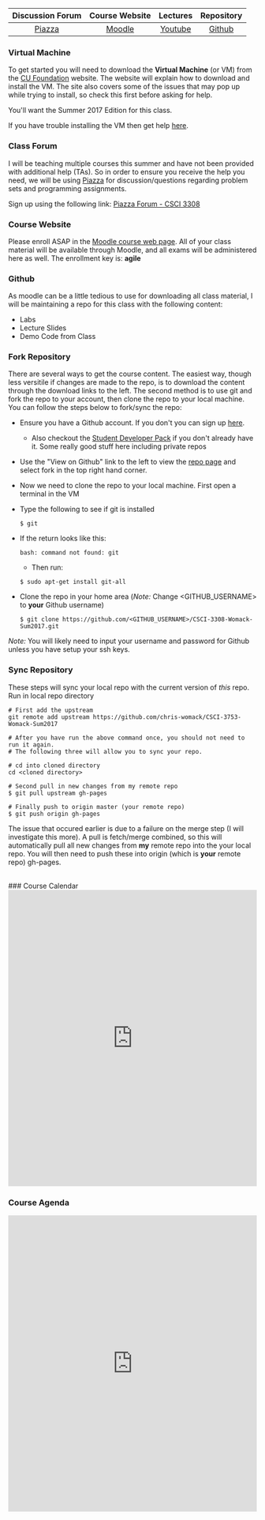 | Discussion Forum | Course Website | Lectures | Repository |
|:---:|:---:|:----:| :----:|
| [Piazza](https://piazza.com/colorado/summer2017/csci3308/home) | [Moodle](https://moodle.cs.colorado.edu/course/view.php?id=163) | [Youtube](https://www.youtube.com/user/chrisdwomack) | [Github](https://github.com/chris-womack/CSCI-3308-Womack-Sum2017/) |

### Virtual Machine

To get started you will need to download the **Virtual Machine** (or VM) from the [CU Foundation](https://foundation.cs.colorado.edu/vm/) website. The website will explain how to download and install the VM. The site also covers some of the issues that may pop up while trying to install, so check this first before asking for help.

You'll want the Summer 2017 Edition for this class.

If you have trouble installing the VM then get help [here](mailto:ethan.hanner@Colorado.EDU).

### Class Forum

I will be teaching multiple courses this summer and have not been provided with additional help (TAs). So in order to ensure you receive the help you need, we will be using [Piazza](https://piazza.com/colorado/summer2017/csci3308/home) for discussion/questions regarding problem sets and programming assignments.

Sign up using the following link: [Piazza Forum - CSCI 3308](https://piazza.com/colorado/summer2017/csci3308)

### Course Website

Please enroll ASAP in the [Moodle course web page]((https://moodle.cs.colorado.edu/course/view.php?id=163)). All of your class material will be available through Moodle, and all exams will be administered here as well. The enrollment key is: **agile**

### Github

As moodle can be a little tedious to use for downloading all class material, I will be maintaining a repo for this class with the following content:

- Labs
- Lecture Slides
- Demo Code from Class

### Fork Repository

There are several ways to get the course content. The easiest way, though less versitile if changes are made to the repo, is to download the content through the download links to the left. The second method is to use git and fork the repo to your account, then clone the repo to your local machine. You can follow the steps below to fork/sync the repo:

- Ensure you have a Github account. If you don't you can sign up [here](https://github.com/join).
   - Also checkout the [Student Developer Pack](https://education.github.com/pack) if you don't already have it. Some really good stuff here including private repos
   
- Use the "View on Github" link to the left to view the [repo page](https://github.com/chris-womack/CSCI-3308-Womack-Sum2017) and select fork in the top right hand corner.

- Now we need to clone the repo to your local machine. First open a terminal in the VM

- Type the following to see if git is installed

   ```Shell
   $ git
   ```

- If the return looks like this:

   ```Shell
   bash: command not found: git
   ```
   - Then run:
   ```Shell
   $ sudo apt-get install git-all
   ```

- Clone the repo in your home area (*Note:* Change \<GITHUB_USERNAME\> to **your** Github username)

   ```Shell
   $ git clone https://github.com/<GITHUB_USERNAME>/CSCI-3308-Womack-Sum2017.git
   ````
*Note:* You will likely need to input your username and password for Github unless you have setup your ssh keys.

### Sync Repository

These steps will sync your local repo with the current version of *this* repo. Run in local repo directory

```Shell
# First add the upstream
git remote add upstream https://github.com/chris-womack/CSCI-3753-Womack-Sum2017

# After you have run the above command once, you should not need to run it again. 
# The following three will allow you to sync your repo.

# cd into cloned directory
cd <cloned directory>

# Second pull in new changes from my remote repo
$ git pull upstream gh-pages

# Finally push to origin master (your remote repo)
$ git push origin gh-pages
```

The issue that occured earlier is due to a failure on the merge step (I will investigate this more). A pull is fetch/merge combined, so this will automatically pull all new changes from **my** remote repo into the your local repo. You will then need to push these into origin (which is **your** remote repo) gh-pages. 

<br>
### Course Calendar

<iframe src="https://calendar.google.com/calendar/embed?showTitle=0&amp;showNav=0&amp;showDate=0&amp;showPrint=0&amp;showTabs=0&amp;showCalendars=0&amp;showTz=0&amp;height=600&amp;wkst=1&amp;bgcolor=%23FFFFFF&amp;src=31p3a3ekqu49520g028l5m5tvo%40group.calendar.google.com&amp;color=%232952A3&amp;src=1433ho9msln3okpsjpmcdgo5bc%40group.calendar.google.com&amp;color=%23333333&amp;src=b51dogf11hmlth8evuon0l1so4%40group.calendar.google.com&amp;color=%231B887A&amp;src=p8nd7l2nohrrtpu5s16h0js7q8%40group.calendar.google.com&amp;color=%235229A3&amp;src=vdutitopq5faosmmhnsc26oc34%40group.calendar.google.com&amp;color=%2329527A&amp;src=lrgkd57gd16f6j77tesvljcue4%40group.calendar.google.com&amp;color=%23333333&amp;src=teasdhdav1suh71ulk7ekalid8%40group.calendar.google.com&amp;color=%23182C57&amp;ctz=America%2FDenver" style="border-width:0" width="100%" height="600" frameborder="0" scrolling="no"></iframe>

<br>

### Course Agenda

<iframe src="https://calendar.google.com/calendar/embed?showTitle=0&amp;showNav=0&amp;showDate=0&amp;showPrint=0&amp;showTabs=0&amp;showCalendars=0&amp;showTz=0&amp;mode=AGENDA&amp;height=600&amp;wkst=1&amp;bgcolor=%23FFFFFF&amp;src=31p3a3ekqu49520g028l5m5tvo%40group.calendar.google.com&amp;color=%232952A3&amp;src=1433ho9msln3okpsjpmcdgo5bc%40group.calendar.google.com&amp;color=%23333333&amp;src=b51dogf11hmlth8evuon0l1so4%40group.calendar.google.com&amp;color=%231B887A&amp;src=p8nd7l2nohrrtpu5s16h0js7q8%40group.calendar.google.com&amp;color=%235229A3&amp;src=vdutitopq5faosmmhnsc26oc34%40group.calendar.google.com&amp;color=%2329527A&amp;src=lrgkd57gd16f6j77tesvljcue4%40group.calendar.google.com&amp;color=%23333333&amp;src=teasdhdav1suh71ulk7ekalid8%40group.calendar.google.com&amp;color=%23182C57&amp;ctz=America%2FDenver" style="border-width:0" width="100%" height="600" frameborder="0" scrolling="no"></iframe>
